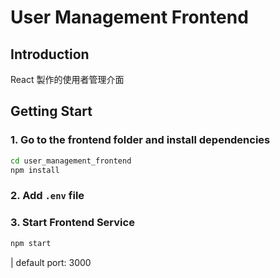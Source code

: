 # User Management Frontend

## Introduction
React 製作的使用者管理介面

## Getting Start
### 1. Go to the frontend folder and install dependencies
   ```bash
   cd user_management_frontend
   npm install
   ```
### 2. Add ```.env``` file

### 3. Start Frontend Service
   ```bash
   npm start
   ```

| default port: 3000